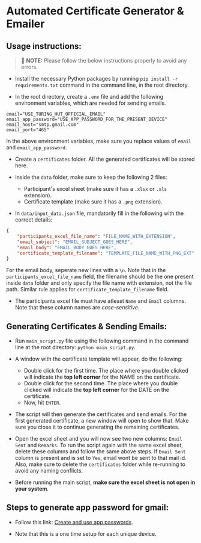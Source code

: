 # Automated Certificate Generator & Emailer

## Usage instructions:

> 📝 **NOTE:** Please follow the below instructions properly to avoid any errors.

- Install the necessary Python packages by running `pip install -r requirements.txt` command in the command line, in the root directory.

- In the root directory, create a `.env` file and add the following environment variables, which are needed for sending emails.
```
email="USE_TURING_HUT_OFFICIAL_EMAIL"
email_app_password="USE_APP_PASSWORD_FOR_THE_PRESENT_DEVICE"
email_host="smtp.gmail.com"
email_port="465"
```
In the above environment variables, make sure you replace values of `email` and `email_app_password`.

- Create a `certificates` folder. All the generated certificates will be stored here.

- Inside the `data` folder, make sure to keep the following 2 files:
  - Participant's excel sheet (make sure it has a `.xlsx` or `.xls` extension).
  - Certificate template (make sure it has a `.png` extension).

- In `data/input_data.json` file, mandatorily fill in the following with the correct details:
```json
{
    "participants_excel_file_name": "FILE_NAME_WITH_EXTENSION",
    "email_subject": "EMAIL_SUBJECT_GOES_HERE",
    "email_body": "EMAIL_BODY_GOES_HERE",
    "certificate_template_filename": "TEMPLATE_FILE_NAME_WITH_PNG_EXT"
}
```
For the email body, seperate new lines with a `\n`. Note that in the `participants_excel_file_name` field, the filename should be the one present inside `data` folder and only specify the file name with extension, not the file path. Similar rule applies for `certificate_template_filename` field.

- The participants excel file must have atleast `Name` and `Email` columns. Note that these column names are *case-sensitive*.

## Generating Certificates & Sending Emails:

- Run `main_script.py` file using the following command in the command line at the root directory: `python main_script.py`.

- A window with the certificate template will appear, do the following:
  - Double click for the first time. The place where you double clicked will indicate the **top left corner** for the NAME on the certificate.
  - Double click for the second time. The place where you double clicked will indicate the **top left corner** for the DATE on the certificate.
  - Now, hit `ENTER`.

- The script will then generate the certificates and send emails. For the first generated certificate, a new window will open to show that. Make sure you close it to continue generating the remaining certificates.

- Open the excel sheet and you will now see two new columns: `Email Sent` and `Remarks`. To run the script again with the same excel sheet, delete these columns and follow the same above steps. If `Email Sent` column is present and is set to `Yes`, email wont be sent to that mail id. Also, make sure to delete the `certificates` folder while re-running to avoid any naming conflicts.

- Before running the main script, **make sure the excel sheet is not open in your system**.

## Steps to generate app password for gmail:

- Follow this link: [Create and use app passwords](https://support.google.com/mail/answer/185833?hl=en-GB).

- Note that this is a one time setup for each unique device.